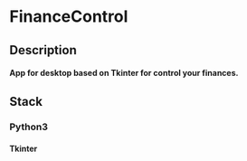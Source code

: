 # **FinanceControl**

## **Description**
#### App for desktop based on Tkinter for control your finances.

## **Stack**
### Python3
#### Tkinter
